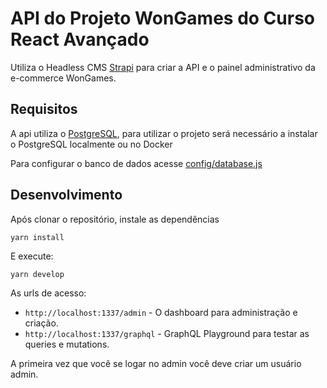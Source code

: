 # API do Projeto WonGames do Curso React Avançado

Utiliza o Headless CMS [Strapi](https://strapi.io/) para criar a API e o painel administrativo da e-commerce WonGames.

## Requisitos

A api utiliza o [PostgreSQL](https://www.postgresql.org/), para utilizar o projeto será necessário a instalar o PostgreSQL localmente ou no Docker

Para configurar o banco de dados acesse [config/database.js](config/database.js)

## Desenvolvimento

Após clonar o repositório, instale as dependências

```
yarn install
```

E execute:

```
yarn develop
```

As urls de acesso:

- `http://localhost:1337/admin` - O dashboard para administração e criação.
- `http://localhost:1337/graphql` - GraphQL Playground para testar as queries e mutations.

A primeira vez que você se logar no admin você deve criar um usuário admin.
